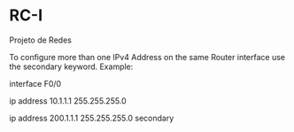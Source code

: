 # RC-I
Projeto de Redes

To configure more than one IPv4 Address on the same Router interface use the secondary keyword. 
Example:

interface F0/0

ip address 10.1.1.1 255.255.255.0

ip address 200.1.1.1 255.255.255.0 secondary
